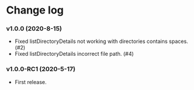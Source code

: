 # Change log

### v1.0.0 (2020-8-15)

* Fixed listDirectoryDetails not working with directories contains spaces. (#2)
* Fixed listDirectoryDetails incorrect file path. (#4)

### v1.0.0-RC1 (2020-5-17)

* First release.
